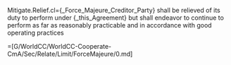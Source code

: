 Mitigate.Relief.cl={_Force_Majeure_Creditor_Party} shall be relieved of its duty to perform under {_this_Agreement} but shall endeavor to continue to perform as far as reasonably practicable and in accordance with good operating practices

=[G/WorldCC/WorldCC-Cooperate-CmA/Sec/Relate/Limit/ForceMajeure/0.md]
